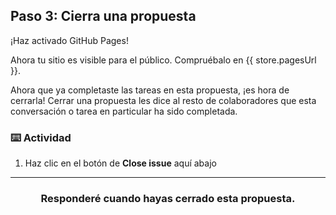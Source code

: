 ## Paso 3: Cierra una propuesta

¡Haz activado GitHub Pages!

Ahora tu sitio es visible para el público. Compruébalo en {{ store.pagesUrl }}.

Ahora que ya completaste las tareas en esta propuesta, ¡es hora de cerrarla! Cerrar una propuesta les dice al resto de colaboradores que esta conversación o tarea en particular ha sido completada. 

### :keyboard: Actividad

1. Haz clic en el botón de **Close issue** aquí abajo

<hr>
<h3 align="center">Responderé cuando hayas cerrado esta propuesta.</h3>
